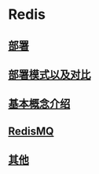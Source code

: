 # Redis

## [部署](01-install.md)

## [部署模式以及对比](02-deploy-model.md)

## [基本概念介绍](03-concept.md)

## [RedisMQ](04-mq.md)

## [其他](chapter1.md)
